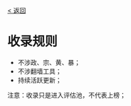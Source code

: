 [< 返回](https://gitee.com/GrowingGit/GitHub-Chinese-Top-Charts#github中文排行榜)

# 收录规则

- 不涉政、宗、黄、暴；
- 不涉翻墙工具；
- 持续活跃更新；

注意：收录只是进入评估池，不代表上榜；